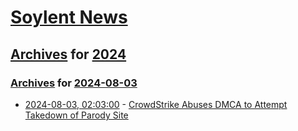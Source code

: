 # [Soylent News](../../../README.md)

## [Archives](../../index.md) for [2024](../index.md)

### [Archives](../../index.md) for [2024-08-03](index.md)

* [2024-08-03, 02:03:00](https://soylentnews.org/article.pl?sid=24/08/02/2235215&from=rss) - [CrowdStrike Abuses DMCA to Attempt Takedown of Parody Site](https://soylentnews.org/article.pl?sid=24/08/02/2235215&from=rss)
